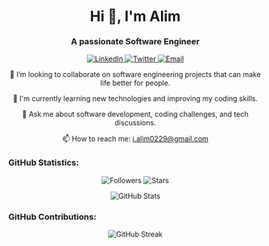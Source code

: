 <h1 align="center">Hi 👋, I'm Alim</h1>
<h3 align="center">A passionate Software Engineer</h3>

<p align="center">
  <a href="https://www.linkedin.com/in/your-linkedin-profile" target="_blank">
    <img src="https://img.shields.io/badge/-LinkedIn-blue?style=flat&logo=linkedin&logoColor=white" alt="LinkedIn" />
  </a>
  <a href="https://twitter.com/your-twitter-handle" target="_blank">
    <img src="https://img.shields.io/badge/-Twitter-blue?style=flat&logo=twitter&logoColor=white" alt="Twitter" />
  </a>
  <a href="mailto:i.alim0229@gmail.com">
    <img src="https://img.shields.io/badge/Email-i.alim0229%40gmail.com-green" alt="Email" />
  </a>
</p>

<p align="center">
  👯 I’m looking to collaborate on software engineering projects that can make life better for people.
</p>

<p align="center">
  🌱 I'm currently learning new technologies and improving my coding skills.
</p>

<p align="center">
  💬 Ask me about software development, coding challenges, and tech discussions.
</p>

<p align="center">
  📫 How to reach me: <a href="mailto:i.alim0229@gmail.com">i.alim0229@gmail.com</a>
</p>

<h3 align="left">GitHub Statistics:</h3>

<p align="center">
  <img src="https://img.shields.io/github/followers/your-github-username?style=social" alt="Followers" />
  <img src="https://img.shields.io/github/stars/your-github-username?style=social" alt="Stars" />
</p>

<p align="center">
  <img src="https://github-readme-stats-sigma-five.vercel.app/api?username=your-github-username&show_icons=true&count_private=true&theme=dark" alt="GitHub Stats" />
</p>

<h3 align="left">GitHub Contributions:</h3>

<p align="center">
  <img src="https://github-readme-streak-stats.herokuapp.com/?user=ialim0&theme=dark" alt="GitHub Streak" />
</p>
